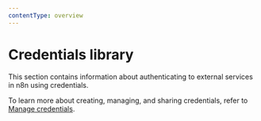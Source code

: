 ```yaml
---
contentType: overview
---
```


# Credentials library

This section contains information about authenticating to external services in n8n using credentials.

To learn more about creating, managing, and sharing credentials, refer to [Manage credentials](/credentials/index.md).


